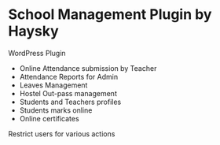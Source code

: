 # School Management Plugin by Haysky

WordPress Plugin

<ul>
	<li>Online Attendance submission by Teacher</li>
	<li>Attendance Reports for Admin</li>
	<li>Leaves Management</li>
	<li>Hostel Out-pass management</li>
	<li>Students and Teachers profiles</li>
	<li>Students marks online</li>
	<li>Online certificates</li>
</ul>

Restrict users for various actions
